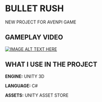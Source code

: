 
# BULLET RUSH

NEW PROJECT FOR AVENPI GAME



## GAMEPLAY VIDEO


[![IMAGE ALT TEXT HERE](https://i.imgur.com/O8Ph6iU.png)](https://youtu.be/q4zY7-ckTww)




## WHAT I USE IN THE PROJECT

**ENGINE:** UNITY 3D

**LANGUAGE:** C#

**ASSETS:** UNITY ASSET STORE

  
